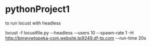 # pythonProject1

to run locust with headless

locust -f locustfile.py --headless --users 10 --spawn-rate 1 -H http://bmwvwtopeka-com.website.tp9249.df-tp.com --run-time 20s
